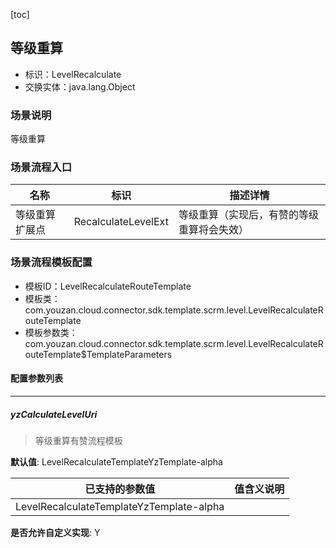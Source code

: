 [toc]

## 等级重算
- 标识：LevelRecalculate
- 交换实体：java.lang.Object
### 场景说明
等级重算
### 场景流程入口

名称 | 标识 | 描述详情
---|---|---
等级重算扩展点 | RecalculateLevelExt | 等级重算（实现后，有赞的等级重算将会失效）

### 场景流程模板配置
- 模板ID：LevelRecalculateRouteTemplate
- 模板类：com.youzan.cloud.connector.sdk.template.scrm.level.LevelRecalculateRouteTemplate
- 模板参数类：com.youzan.cloud.connector.sdk.template.scrm.level.LevelRecalculateRouteTemplate$TemplateParameters

#### 配置参数列表

---
##### yzCalculateLevelUri
> 等级重算有赞流程模板

**默认值**: LevelRecalculateTemplateYzTemplate-alpha

已支持的参数值 | 值含义说明
---|---
LevelRecalculateTemplateYzTemplate-alpha | 

**是否允许自定义实现**: Y


